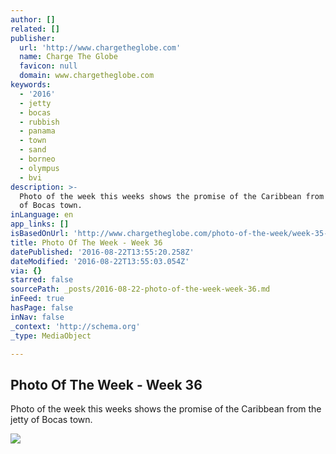 ```yaml
---
author: []
related: []
publisher:
  url: 'http://www.chargetheglobe.com'
  name: Charge The Globe
  favicon: null
  domain: www.chargetheglobe.com
keywords:
  - '2016'
  - jetty
  - bocas
  - rubbish
  - panama
  - town
  - sand
  - borneo
  - olympus
  - bvi
description: >-
  Photo of the week this weeks shows the promise of the Caribbean from the jetty
  of Bocas town.
inLanguage: en
app_links: []
isBasedOnUrl: 'http://www.chargetheglobe.com/photo-of-the-week/week-35-the-jetty-says-it-all'
title: Photo Of The Week - Week 36
datePublished: '2016-08-22T13:55:20.258Z'
dateModified: '2016-08-22T13:55:03.054Z'
via: {}
starred: false
sourcePath: _posts/2016-08-22-photo-of-the-week-week-36.md
inFeed: true
hasPage: false
inNav: false
_context: 'http://schema.org'
_type: MediaObject

---
```

<article style=""><h1>Photo Of The Week - Week 36</h1><p>Photo of the week this weeks shows the promise of the Caribbean from the jetty of Bocas town.</p><img src="http://www.chargetheglobe.com/uploads/4/5/6/5/45655579/bocasjetty_orig.jpg" /></article>